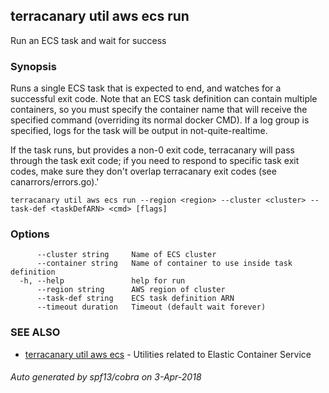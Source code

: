 ## terracanary util aws ecs run

Run an ECS task and wait for success

### Synopsis

Runs a single ECS task that is expected to end, and watches for a successful exit code. Note that an ECS task definition can contain multiple containers, so you must specify the container name that will receive the specified command (overriding its normal docker CMD). If a log group is specified, logs for the task will be output in not-quite-realtime.

If the task runs, but provides a non-0 exit code, terracanary will pass through the task exit code; if you need to respond to specific task exit codes, make sure they don't overlap terracanary exit codes (see canarrors/errors.go).'

```
terracanary util aws ecs run --region <region> --cluster <cluster> --task-def <taskDefARN> <cmd> [flags]
```

### Options

```
      --cluster string     Name of ECS cluster
      --container string   Name of container to use inside task definition
  -h, --help               help for run
      --region string      AWS region of cluster
      --task-def string    ECS task definition ARN
      --timeout duration   Timeout (default wait forever)
```

### SEE ALSO

* [terracanary util aws ecs](docs/terracanary_util_aws_ecs.md)	 - Utilities related to Elastic Container Service

###### Auto generated by spf13/cobra on 3-Apr-2018
